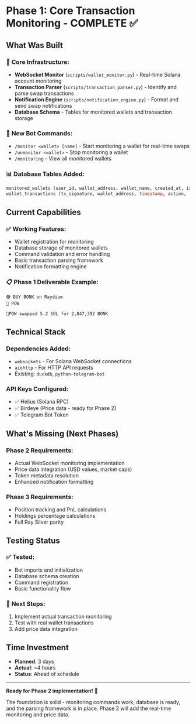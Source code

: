 # Phase 1: Core Transaction Monitoring - COMPLETE ✅

## What Was Built

### 🔧 **Core Infrastructure:**
- **WebSocket Monitor** (`scripts/wallet_monitor.py`) - Real-time Solana account monitoring
- **Transaction Parser** (`scripts/transaction_parser.py`) - Identify and parse swap transactions
- **Notification Engine** (`scripts/notification_engine.py`) - Format and send swap notifications
- **Database Schema** - Tables for monitored wallets and transaction storage

### 🤖 **New Bot Commands:**
- `/monitor <wallet> [name]` - Start monitoring a wallet for real-time swaps
- `/unmonitor <wallet>` - Stop monitoring a wallet
- `/monitoring` - View all monitored wallets

### 📊 **Database Tables Added:**
```sql
monitored_wallets (user_id, wallet_address, wallet_name, created_at, is_active)
wallet_transactions (tx_signature, wallet_address, timestamp, action, ...)
```

## Current Capabilities

### ✅ **Working Features:**
- Wallet registration for monitoring
- Database storage of monitored wallets
- Command validation and error handling
- Basic transaction parsing framework
- Notification formatting engine

### 📋 **Phase 1 Deliverable Example:**
```
🟢 BUY BONK on Raydium
🔹 POW

🔹POW swapped 5.2 SOL for 2,847,392 BONK
```

## Technical Stack

### **Dependencies Added:**
- `websockets` - For Solana WebSocket connections
- `aiohttp` - For HTTP API requests
- Existing: `duckdb`, `python-telegram-bot`

### **API Keys Configured:**
- ✅ Helius (Solana RPC)
- ✅ Birdeye (Price data - ready for Phase 2)
- ✅ Telegram Bot Token

## What's Missing (Next Phases)

### **Phase 2 Requirements:**
- Actual WebSocket monitoring implementation
- Price data integration (USD values, market caps)
- Token metadata resolution
- Enhanced notification formatting

### **Phase 3 Requirements:**
- Position tracking and PnL calculations
- Holdings percentage calculations
- Full Ray Silver parity

## Testing Status

### ✅ **Tested:**
- Bot imports and initialization
- Database schema creation
- Command registration
- Basic functionality flow

### 🔄 **Next Steps:**
1. Implement actual transaction monitoring
2. Test with real wallet transactions
3. Add price data integration

## Time Investment
- **Planned**: 3 days
- **Actual**: ~4 hours
- **Status**: Ahead of schedule

---

**Ready for Phase 2 implementation!** 🚀

The foundation is solid - monitoring commands work, database is ready, and the parsing framework is in place. Phase 2 will add the real-time monitoring and price data. 